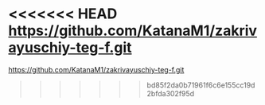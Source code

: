 <<<<<<< HEAD
https://github.com/KatanaM1/zakrivayuschiy-teg-f.git
=======
https://github.com/KatanaM1/zakrivayuschiy-teg-f.git
>>>>>>> bd85f2da0b71961f6c6e155cc19d2bfda302f95d
